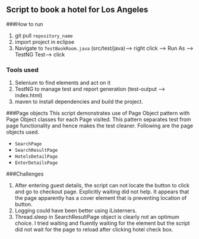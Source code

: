## Script to book a hotel for Los Angeles
###How to run
1. git pull `repository_name`
2. import project in eclipse
3. Navigate to `TestBookRoom.java` (src/test/java)--> right click --> Run As --> TestNG Test--> click

### Tools used
1. Selenium to find elements and act on it
2. TestNG to manage test and report generation (test-output --> index.html)
3. maven to install dependencies and build the project.

###Page objects
This script demonstrates use of Page Object pattern with Page Object classes for each Page visited.
This pattern separates test from page functionality and hence makes the test cleaner. Following are the page objects used.
 - `SearchPage`
 - `SearchResultPage`
 - `HotelsDetailPage`
 - `EnterDetailsPage`

###Challenges
1. After entering guest details, the script can not locate the button to click and go to checkout page. Explicitly waiting did not help. It appears that the page apparently has a cover element that is preventing location of button.	
2. Logging could have been better using iListerners.
3. Thread.sleep in SearchResultPage object is clearly not an optimum choice. I tried waiting and fluently waiting for the element but the script did not wait for the page to reload after clicking hotel check box.